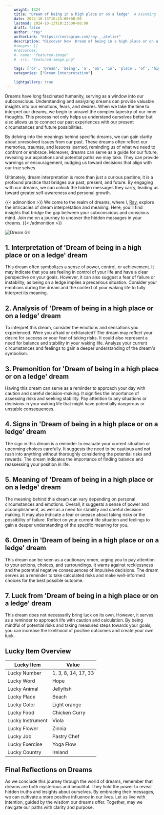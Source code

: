 ```yaml
---
    weight: 1324
    title: "Dream of being in a high place or on a ledge"  # Assuming 'title' column exists
    date: 2024-10-13T10:23:00+08:00
    lastmod: 2024-10-13T10:23:00+08:00
    draft: false
    author: "ray"
    authorLink: "https://instagram.com/ray._.atelier"
    description: "Discover how 'Dream of being in a high place or on a ledge' can interpret your future and uncover its significant meanings in your life."
    #images: []
    #resources:
    #- name: "featured-image"
    #  src: "featured-image.png"
    
    tags: ['or', 'Dream', 'being', 'a', 'on', 'in', 'place', 'of', 'high', 'ledge']
    categories: ["Dream Interpretation"]
    
    lightgallery: true
---
```

    
Dreams have long fascinated humanity, serving as a window into our subconscious. Understanding and analyzing dreams can provide valuable insights into our emotions, fears, and desires. When we take the time to interpret our dreams, we begin to unravel the complex tapestry of our inner thoughts. This process not only helps us understand ourselves better but also allows us to connect our past experiences with our present circumstances and future possibilities.

By delving into the meanings behind specific dreams, we can gain clarity about unresolved issues from our past. These dreams often reflect our memories, traumas, and lessons learned, reminding us of what we need to confront or embrace. Moreover, dreams can serve as a guide for our future, revealing our aspirations and potential paths we may take. They can provide warnings or encouragement, nudging us toward decisions that align with our true selves.

Ultimately, dream interpretation is more than just a curious pastime; it is a profound practice that bridges our past, present, and future. By engaging with our dreams, we can unlock the hidden messages they carry, leading us toward greater self-awareness and personal growth.

{{< admonition >}}
Welcome to the realm of dreams, where I, [Ray](https://instagram.com/ray._.atelier), explore the intricacies of dream interpretation and meaning. Here, you’ll find insights that bridge the gap between your subconscious and conscious mind. Join me on a journey to uncover the hidden messages in your dreams.
{{< /admonition >}}

![Dream Grl](https://cdn.pixabay.com/photo/2017/11/02/03/35/gothic-2910057_1280.jpg "Dream Grl")

## 1. Interpretation of 'Dream of being in a high place or on a ledge' dream

This dream often symbolizes a sense of power, control, or achievement. It may indicate that you are feeling in control of your life and have a clear perspective on your goals. However, it can also suggest a fear of failure or instability, as being on a ledge implies a precarious situation. Consider your emotions during the dream and the context of your waking life to fully interpret its meaning.

## 2. Analysis of 'Dream of being in a high place or on a ledge' dream

To interpret this dream, consider the emotions and sensations you experienced. Were you afraid or exhilarated? The dream may reflect your desire for success or your fear of taking risks. It could also represent a need for balance and stability in your waking life. Analyze your current circumstances and feelings to gain a deeper understanding of the dream's symbolism.

## 3. Premonition for 'Dream of being in a high place or on a ledge' dream

Having this dream can serve as a reminder to approach your day with caution and careful decision-making. It signifies the importance of assessing risks and seeking stability. Pay attention to any situations or decisions in your waking life that might have potentially dangerous or unstable consequences.

## 4. Signs in 'Dream of being in a high place or on a ledge' dream

The sign in this dream is a reminder to evaluate your current situation or upcoming choices carefully. It suggests the need to be cautious and not rush into anything without thoroughly considering the potential risks and rewards. The dream indicates the importance of finding balance and reassessing your position in life.

## 5. Meaning of 'Dream of being in a high place or on a ledge' dream

The meaning behind this dream can vary depending on personal circumstances and emotions. Overall, it suggests a sense of power and accomplishment, as well as a need for stability and careful decision-making. It may also indicate a fear or unease about taking risks or the possibility of failure. Reflect on your current life situation and feelings to gain a deeper understanding of the specific meaning for you.

## 6. Omen in 'Dream of being in a high place or on a ledge' dream

This dream can be seen as a cautionary omen, urging you to pay attention to your actions, choices, and surroundings. It warns against recklessness and the potential negative consequences of impulsive decisions. The dream serves as a reminder to take calculated risks and make well-informed choices for the best possible outcome.

## 7. Luck from 'Dream of being in a high place or on a ledge' dream

This dream does not necessarily bring luck on its own. However, it serves as a reminder to approach life with caution and calculation. By being mindful of potential risks and taking measured steps towards your goals, you can increase the likelihood of positive outcomes and create your own luck.

## Lucky Item Overview
| Lucky Item          | Value              |
|---------------|--------------------|
| Lucky Number        | 1, 3, 8, 14, 17, 33  |
| Lucky Word          | Hope |
| Lucky Animal        | Jellyfish |
| Lucky Place         | Beach     |
| Lucky Color         | Light orange     |
| Lucky Food          | Chicken Curry      |
| Lucky Instrument    | Viola |
| Lucky Flower        | Zinnia    |
| Lucky Job           | Pastry Chef       |
| Lucky Exercise      | Yoga Flow  |
| Lucky Country       | Ireland    |


##  Final Reflections on Dreams

As we conclude this journey through the world of dreams, remember that dreams are both mysterious and beautiful. They hold the power to reveal hidden truths and insights about ourselves. By embracing their messages, we can cultivate a more positive influence in our lives. Let us live with intention, guided by the wisdom our dreams offer. Together, may we navigate our paths with clarity and purpose.
